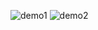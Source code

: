![demo1](https://github.com/user-attachments/assets/ff8570f6-34c3-44b4-a28e-28c778c1cd45)              ![demo2](https://github.com/user-attachments/assets/f79f3612-facd-4142-9df6-c588da21b834)


